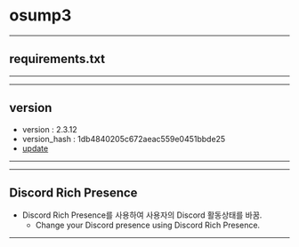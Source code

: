 # osump3
---
## requirements.txt
---
---
## version
- version : 2.3.12
- version_hash : 1db4840205c672aeac559e0451bbde25
- [update](https://github.com/skchqhdpdy/osump3/blob/main/update.md)
---
---
## Discord Rich Presence

- Discord Rich Presence를 사용하여 사용자의 Discord 활동상태를 바꿈.
    - Change your Discord presence using Discord Rich Presence.
---